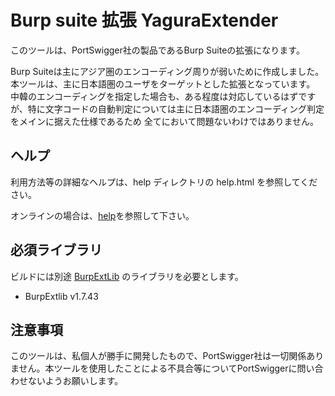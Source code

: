 Burp suite 拡張 YaguraExtender
=============
このツールは、PortSwigger社の製品であるBurp Suiteの拡張になります。

Burp Suiteは主にアジア圏のエンコーディング周りが弱いために作成しました。
本ツールは、主に日本語圏のユーザをターゲットとした拡張となっています。
中韓のエンコーディングを指定した場合も、ある程度は対応しているはずですが、特に文字コードの自動判定については主に日本語圏のエンコーディング判定をメインに据えた仕様であるため
全てにおいて問題ないわけではありません。

## ヘルプ
利用方法等の詳細なヘルプは、help ディレクトリの help.html を参照してください。

オンラインの場合は、[help](https://github.com/raise-isayan/YaguraExtender/blob/master/help/help.adoc)を参照して下さい。

## 必須ライブラリ
ビルドには別途 [BurpExtLib](https://github.com/raise-isayan/BurpExtLib) のライブラリを必要とします。
* BurpExtlib v1.7.43

## 注意事項
このツールは、私個人が勝手に開発したもので、PortSwigger社は一切関係ありません。本ツールを使用したことによる不具合等についてPortSwiggerに問い合わせないようお願いします。

